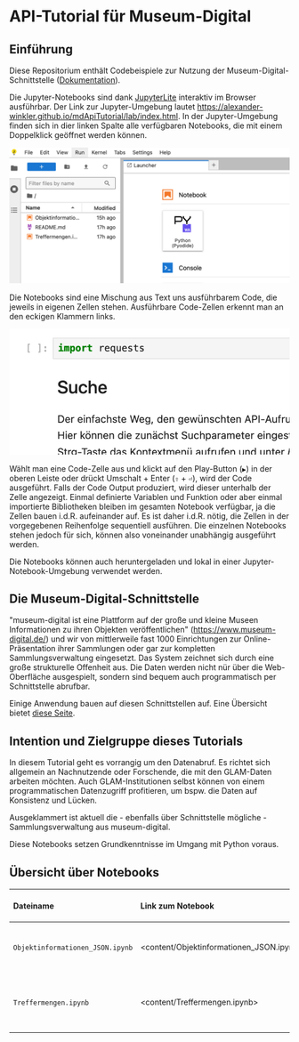 # API-Tutorial für Museum-Digital

## Einführung

Diese Repositorium enthält Codebeispiele zur Nutzung der Museum-Digital-Schnittstelle ([Dokumentation](https://nat.museum-digital.de/swagger)).

Die Jupyter-Notebooks sind dank [JupyterLite](https://jupyterlite.readthedocs.io) interaktiv im Browser ausführbar. Der Link zur Jupyter-Umgebung lautet <https://alexander-winkler.github.io/mdApiTutorial/lab/index.html>. In der Jupyter-Umgebung finden sich in dier linken Spalte alle verfügbaren Notebooks, die mit einem Doppelklick geöffnet werden können.

![](img/JupyterLite_start.png)

Die Notebooks sind eine Mischung aus Text uns ausführbarem Code, die jeweils in eigenen Zellen stehen. Ausführbare Code-Zellen erkennt man an den eckigen Klammern links.

![](img/JupyterLite_CodeCell.png)

Wählt man eine Code-Zelle aus und klickt auf den Play-Button (`▶`) in der oberen Leiste oder drückt Umschalt + Enter (`⇧` + `⏎`), wird der Code ausgeführt.
Falls der Code Output produziert, wird dieser unterhalb der Zelle angezeigt.
Einmal definierte Variablen und Funktion oder aber einmal importierte Bibliotheken bleiben im gesamten Notebook verfügbar, ja die Zellen bauen i.d.R. aufeinander auf.
Es ist daher i.d.R. nötig, die Zellen in der vorgegebenen Reihenfolge sequentiell ausführen.
Die einzelnen Notebooks stehen jedoch für sich, können also voneinander unabhängig ausgeführt werden.

Die Notebooks können auch heruntergeladen und lokal in einer Jupyter-Notebook-Umgebung verwendet werden.

## Die Museum-Digital-Schnittstelle

"museum-digital ist eine Plattform auf der große und kleine Museen Informationen zu ihren Objekten veröffentlichen" (https://www.museum-digital.de/) und wir von mittlerweile fast 1000 Einrichtungen zur Online-Präsentation ihrer Sammlungen oder gar zur kompletten Sammlungsverwaltung eingesetzt.
Das System zeichnet sich durch eine große strukturelle Offenheit aus.
Die Daten werden nicht nür über die Web-Oberfläche ausgespielt, sondern sind bequem auch programmatisch per Schnittstelle abrufbar.

Einige Anwendung bauen auf diesen Schnittstellen auf. Eine Übersicht bietet [diese Seite](https://de.handbook.museum-digital.info/misc/API-basierte-Anwendungen.html).

## Intention und Zielgruppe dieses Tutorials

In diesem Tutorial geht es vorrangig um den Datenabruf. Es richtet sich allgemein an Nachnutzende oder Forschende, die mit den GLAM-Daten arbeiten möchten.
Auch GLAM-Institutionen selbst können von einem programmatischen Datenzugriff profitieren, um bspw. die Daten auf Konsistenz und Lücken.

Ausgeklammert ist aktuell die - ebenfalls über Schnittstelle mögliche - Sammlungsverwaltung aus museum-digital.

Diese Notebooks setzen Grundkenntnisse im Umgang mit Python voraus.


## Übersicht über Notebooks

| Dateiname | Link zum Notebook | interaktiv ausführbare Version | Inhalt |
|:---|:--|:--|:----|
| `Objektinformationen_JSON.ipynb` | <content/Objektinformationen_JSON.ipynb> | [JupyterLite](https://alexander-winkler.github.io/mdApiTutorial/lab/index.html?path=Objektinformationen_JSON.ipynb) | Abruf von Metadaten zu einzelnen Objekten im JSON-Format | 
| `Treffermengen.ipynb` | <content/Treffermengen.ipynb> | [JupyterLite](https://alexander-winkler.github.io/mdApiTutorial/lab/index.html?path=Treffermengen.ipynb) | Abruf größerer Treffermengen (per Iteration), Erstellen eines Dumps, Statistiken |
